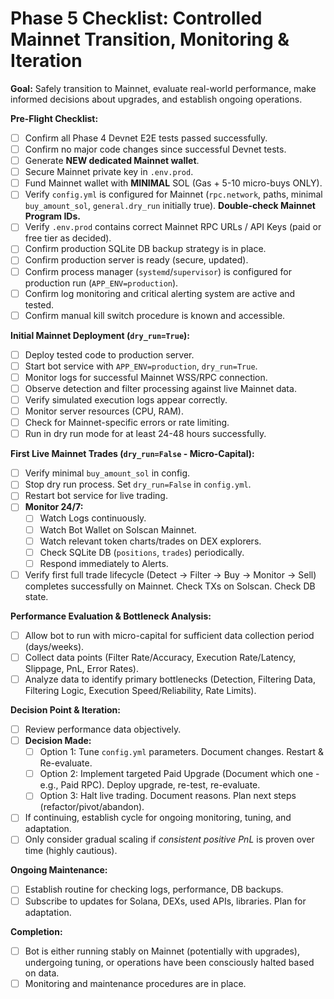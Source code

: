 # Phase 5 Checklist: Controlled Mainnet Transition, Monitoring & Iteration

**Goal:** Safely transition to Mainnet, evaluate real-world performance, make informed decisions about upgrades, and establish ongoing operations.

**Pre-Flight Checklist:**

*   [ ] Confirm all Phase 4 Devnet E2E tests passed successfully.
*   [ ] Confirm no major code changes since successful Devnet tests.
*   [ ] Generate **NEW dedicated Mainnet wallet**.
*   [ ] Secure Mainnet private key in `.env.prod`.
*   [ ] Fund Mainnet wallet with **MINIMAL** SOL (Gas + 5-10 micro-buys ONLY).
*   [ ] Verify `config.yml` is configured for Mainnet (`rpc.network`, paths, minimal `buy_amount_sol`, `general.dry_run` initially true). **Double-check Mainnet Program IDs.**
*   [ ] Verify `.env.prod` contains correct Mainnet RPC URLs / API Keys (paid or free tier as decided).
*   [ ] Confirm production SQLite DB backup strategy is in place.
*   [ ] Confirm production server is ready (secure, updated).
*   [ ] Confirm process manager (`systemd`/`supervisor`) is configured for production run (`APP_ENV=production`).
*   [ ] Confirm log monitoring and critical alerting system are active and tested.
*   [ ] Confirm manual kill switch procedure is known and accessible.

**Initial Mainnet Deployment (`dry_run=True`):**

*   [ ] Deploy tested code to production server.
*   [ ] Start bot service with `APP_ENV=production`, `dry_run=True`.
*   [ ] Monitor logs for successful Mainnet WSS/RPC connection.
*   [ ] Observe detection and filter processing against live Mainnet data.
*   [ ] Verify simulated execution logs appear correctly.
*   [ ] Monitor server resources (CPU, RAM).
*   [ ] Check for Mainnet-specific errors or rate limiting.
*   [ ] Run in dry run mode for at least 24-48 hours successfully.

**First Live Mainnet Trades (`dry_run=False` - Micro-Capital):**

*   [ ] Verify minimal `buy_amount_sol` in config.
*   [ ] Stop dry run process. Set `dry_run=False` in `config.yml`.
*   [ ] Restart bot service for live trading.
*   [ ] **Monitor 24/7:**
    *   [ ] Watch Logs continuously.
    *   [ ] Watch Bot Wallet on Solscan Mainnet.
    *   [ ] Watch relevant token charts/trades on DEX explorers.
    *   [ ] Check SQLite DB (`positions`, `trades`) periodically.
    *   [ ] Respond immediately to Alerts.
*   [ ] Verify first full trade lifecycle (Detect -> Filter -> Buy -> Monitor -> Sell) completes successfully on Mainnet. Check TXs on Solscan. Check DB state.

**Performance Evaluation & Bottleneck Analysis:**

*   [ ] Allow bot to run with micro-capital for sufficient data collection period (days/weeks).
*   [ ] Collect data points (Filter Rate/Accuracy, Execution Rate/Latency, Slippage, PnL, Error Rates).
*   [ ] Analyze data to identify primary bottlenecks (Detection, Filtering Data, Filtering Logic, Execution Speed/Reliability, Rate Limits).

**Decision Point & Iteration:**

*   [ ] Review performance data objectively.
*   [ ] **Decision Made:**
    *   [ ] Option 1: Tune `config.yml` parameters. Document changes. Restart & Re-evaluate.
    *   [ ] Option 2: Implement targeted Paid Upgrade (Document which one - e.g., Paid RPC). Deploy upgrade, re-test, re-evaluate.
    *   [ ] Option 3: Halt live trading. Document reasons. Plan next steps (refactor/pivot/abandon).
*   [ ] If continuing, establish cycle for ongoing monitoring, tuning, and adaptation.
*   [ ] Only consider gradual scaling if *consistent positive PnL* is proven over time (highly cautious).

**Ongoing Maintenance:**

*   [ ] Establish routine for checking logs, performance, DB backups.
*   [ ] Subscribe to updates for Solana, DEXs, used APIs, libraries. Plan for adaptation.

**Completion:**

*   [ ] Bot is either running stably on Mainnet (potentially with upgrades), undergoing tuning, or operations have been consciously halted based on data.
*   [ ] Monitoring and maintenance procedures are in place.